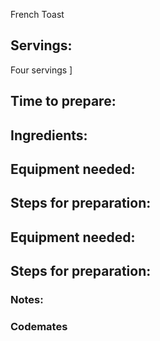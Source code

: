 French Toast

## Servings: 

Four servings
]
## Time to prepare: 

## Ingredients:

## Equipment needed:

## Steps for preparation:

## Equipment needed:

## Steps for preparation:

### Notes:

### Codemates #
